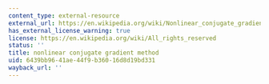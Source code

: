 ```yaml
---
content_type: external-resource
external_url: https://en.wikipedia.org/wiki/Nonlinear_conjugate_gradient_method
has_external_license_warning: true
license: https://en.wikipedia.org/wiki/All_rights_reserved
status: ''
title: nonlinear conjugate gradient method
uid: 6439bb96-41ae-44f9-b360-16d8d19bd331
wayback_url: ''
---
```

